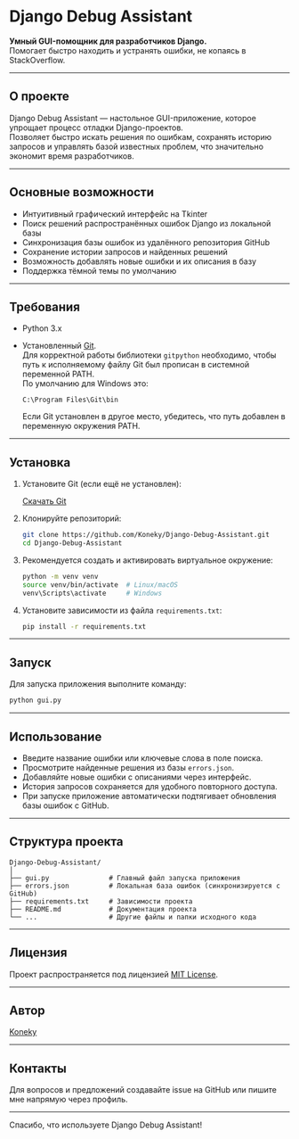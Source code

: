 # Django Debug Assistant

**Умный GUI-помощник для разработчиков Django.**  
Помогает быстро находить и устранять ошибки, не копаясь в StackOverflow.

---

## О проекте

Django Debug Assistant — настольное GUI-приложение, которое упрощает процесс отладки Django-проектов.  
Позволяет быстро искать решения по ошибкам, сохранять историю запросов и управлять базой известных проблем, что значительно экономит время разработчиков.

---

## Основные возможности

- Интуитивный графический интерфейс на Tkinter
- Поиск решений распространённых ошибок Django из локальной базы
- Синхронизация базы ошибок из удалённого репозитория GitHub
- Сохранение истории запросов и найденных решений
- Возможность добавлять новые ошибки и их описания в базу
- Поддержка тёмной темы по умолчанию

---

## Требования

- Python 3.x
- Установленный [Git](https://git-scm.com/downloads).  
  Для корректной работы библиотеки `gitpython` необходимо, чтобы путь к исполняемому файлу Git был прописан в системной переменной PATH.  
  По умолчанию для Windows это:

  ```
  C:\Program Files\Git\bin
  ```

  Если Git установлен в другое место, убедитесь, что путь добавлен в переменную окружения PATH.

---

## Установка

1. Установите Git (если ещё не установлен):

   [Скачать Git](https://git-scm.com/downloads)

2. Клонируйте репозиторий:

   ```bash
   git clone https://github.com/Koneky/Django-Debug-Assistant.git
   cd Django-Debug-Assistant
   ```

3. Рекомендуется создать и активировать виртуальное окружение:

   ```bash
   python -m venv venv
   source venv/bin/activate  # Linux/macOS
   venv\Scripts\activate     # Windows
   ```

4. Установите зависимости из файла `requirements.txt`:

   ```bash
   pip install -r requirements.txt
   ```

---

## Запуск

Для запуска приложения выполните команду:

```bash
python gui.py
```

---

## Использование

- Введите название ошибки или ключевые слова в поле поиска.  
- Просмотрите найденные решения из базы `errors.json`.  
- Добавляйте новые ошибки с описаниями через интерфейс.  
- История запросов сохраняется для удобного повторного доступа.  
- При запуске приложение автоматически подтягивает обновления базы ошибок с GitHub.

---

## Структура проекта

```
Django-Debug-Assistant/
│
├── gui.py               # Главный файл запуска приложения
├── errors.json          # Локальная база ошибок (синхронизируется с GitHub)
├── requirements.txt     # Зависимости проекта
├── README.md            # Документация проекта
└── ...                  # Другие файлы и папки исходного кода
```

---

## Лицензия

Проект распространяется под лицензией [MIT License](LICENSE).

---

## Автор

[Koneky](https://github.com/Koneky)

---

## Контакты

Для вопросов и предложений создавайте issue на GitHub или пишите мне напрямую через профиль.

---

Спасибо, что используете Django Debug Assistant!
